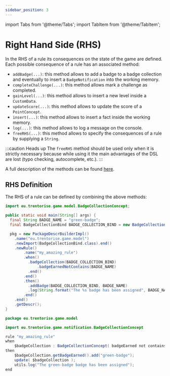 ```yaml
---
sidebar_position: 3
---
```


import Tabs from '@theme/Tabs';
import TabItem from '@theme/TabItem';

# Right Hand Side (RHS)

In the RHS of a rule its consequences on the state of the game are defined.<br />
Each possible consequence of a rule has an associated method:

- `addBadge(...)`: this method allows to add a badge to a badge collection and eventually to insert a `BadgeNotification` into the working memory.
- `completeChallenge(...)`: this method allows mark a challenge as completed.
- `gainLevel(...)`: this method allows to insert a new level inside a `CustomData`.
- `updateScore(...)`: this method allows to update the score of a `PointConcept`.
- `insert(...)`: this method allows to insert a fact inside the working memory.
- `log(...)`: this method allows to log a message on the console.
- `freeRHS(...)`: this method allows to specify the consequences of a rule by supplying a `String`.

:::caution Heads up
The `freeRHS` method should be used only when it is strictly necessary because while using it the main advantages of the DSL are lost (typo checking, autocomplete, etc.).
:::

A full description of the methods can be found [here](./../../../api).

## RHS Definition

The RHS of a rule can be defined by combining the above methods:

<Tabs>
  <TabItem value="Java" label="Java" default>

  ```java title="RuleDefinition.java - Fact constraints" {17-20}
  import eu.trentorise.game.model.BadgeCollectionConcept;

  public static void main(String[] args) {
    final String BADGE_NAME = "green-badge";
    final BadgeCollectionBind BADGE_COLLECTION_BIND = new BadgeCollectionBind("badgeCollection");

    pkg = new PackageDescrBuilderImpl()
      .name("eu.trentorise.game.model")
      .newImport(BadgeCollectionBind.class).end()
      .newRule()
          .name("my_amazing_rule")
          .when()
            .badgeCollection(BADGE_COLLECTION_BIND)
                .badgeEarnedNotContains(BADGE_NAME)
            .end()
          .end()
          .then()
            .addBadge(BADGE_COLLECTION_BIND, BADGE_NAME)
            .log(String.format("The %s badge has been assigned", BADGE_NAME))
          .end()
      .end()
      .getDescr();
  }
  ```
  </TabItem>
  <TabItem value="DRL" label="DRL">

  ```java title="my_amazing_rule.drl" {9-11}
  package eu.trentorise.game.model 

  import eu.trentorise.game.notification.BadgeCollectionConcept

  rule "my_amazing_rule"
  when
      $badgeCollection : BadgeCollectionConcept( badgeEarned not contains "green-badge" )  
  then
      $badgeCollection.getBadgeEarned().add("green-badge");
      update( $badgeCollection );
      utils.log("The green-badge badge has been assigned");
  end
  ```
  </TabItem>
</Tabs>

